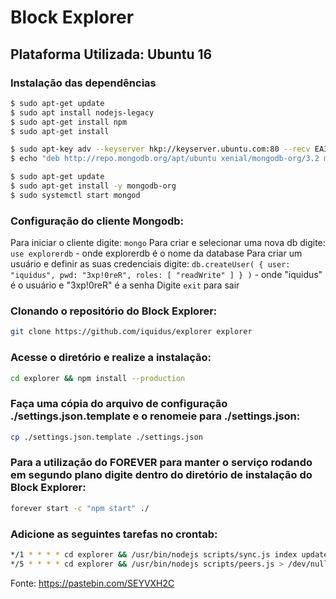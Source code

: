 # Block Explorer

## Plataforma Utilizada: Ubuntu 16

### Instalação das dependências
```sh
$ sudo apt-get update
$ sudo apt install nodejs-legacy
$ sudo apt-get install npm
$ sudo apt-get install

$ sudo apt-key adv --keyserver hkp://keyserver.ubuntu.com:80 --recv EA312927
$ echo "deb http://repo.mongodb.org/apt/ubuntu xenial/mongodb-org/3.2 multiverse" | sudo tee /etc/apt/sources.list.d/mongodb-org-3.2.list

$ sudo apt-get update
$ sudo apt-get install -y mongodb-org
$ sudo systemctl start mongod
```
### Configuração do cliente Mongodb:
Para iniciar o cliente digite: `mongo`
Para criar e selecionar uma nova db digite: `use explorerdb` - onde explorerdb é o nome da database
Para criar um usuário e definir as suas credenciais digite: `db.createUser( { user: "iquidus", pwd: "3xp!0reR", roles: [ "readWrite" ] } )` - onde "iquidus" é o usuário e "3xp!0reR" é a senha
Digite `exit` para sair

### Clonando o repositório do Block Explorer:
```sh
git clone https://github.com/iquidus/explorer explorer
```
### Acesse o diretório e realize a instalação:
```sh
cd explorer && npm install --production
```

### Faça uma cópia do arquivo de configuração ./settings.json.template e o renomeie para ./settings.json:
```sh
cp ./settings.json.template ./settings.json
```

### Para a utilização do FOREVER para manter o serviço rodando em segundo plano digite dentro do diretório de instalação do Block Explorer:
```sh
forever start -c "npm start" ./
```
### Adicione as seguintes tarefas no crontab:
```sh
*/1 * * * * cd explorer && /usr/bin/nodejs scripts/sync.js index update > /dev/null 2>&1
*/5 * * * * cd explorer && /usr/bin/nodejs scripts/peers.js > /dev/null 2>&1
```

Fonte: https://pastebin.com/SEYVXH2C
